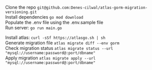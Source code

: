 Clone the repo ```git@github.com:Denes-cilwal/atlas-gorm-migration-versioning.git``` <br>
Install dependencies ```go mod download``` <br>
Populate the .env file using the .env.sample file <br>
Run server: ```go run main.go``` <br>

Install atlas: ```curl -sSf https://atlasgo.sh | sh ``` <br>
Generate migration file ```atlas migrate diff --env gorm``` <br>
Check migration status ```atlas migrate status --url "mysql://username:password@:port/dbname"``` <br>
Apply migration ```atlas migrate apply --url "mysql://username:password@:port/dbname"``` <br>
